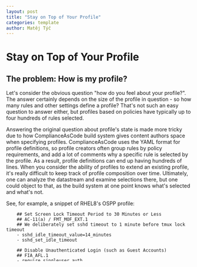 ```yaml
---
layout: post
title: "Stay on Top of Your Profile"
categories: template
author: Matěj Týč
---
```


# Stay on Top of Your Profile

## The problem: How is my profile?

Let's consider the obvious question "how do you feel about your profile?".
The answer certainly depends on the size of the profile in question - so how many rules and other settings define a profile?
That's not such an easy question to answer either, but profiles based on policies have typically up to four hundreds of rules selected.

Answering the original question about profile's state is made more tricky due to how ComplianceAsCode build system gives content authors space when specifying profiles.
ComplianceAsCode uses the YAML format for profile definitions, so profile creators often group rules by policy requirements, and add a lot of comments why a specific rule is selected by the profile.
As a result, profile definitions can end up having hundreds of lines.
When you consider the ability of profiles to extend an existing profile, it's really difficult to keep track of profile composition over time.
Ultimately, one can analyze the datastream and examine selections there, but one could object to that, as the build system at one point knows what's selected and what's not.

See, for example, a snippet of RHEL8's OSPP profile:

```
    ## Set Screen Lock Timeout Period to 30 Minutes or Less
    ## AC-11(a) / FMT_MOF_EXT.1
    ## We deliberately set sshd timeout to 1 minute before tmux lock timeout
    - sshd_idle_timeout_value=14_minutes
    - sshd_set_idle_timeout

    ## Disable Unauthenticated Login (such as Guest Accounts)
    ## FIA_AFL.1
    - require_singleuser_auth
    - grub2_disable_interactive_boot
    - grub2_uefi_password
    - no_empty_passwords
```

The `AC-11(a)`, `FMT_MOF_EXT.1` and `FIA_AFL.1` are identifiers of security requirements that have an important meaning for profile stakeholders.


## The solution: Build system tells you

The build system recently gained the ability to analyze profile definitions at build-time.
It produces a "compiled profile" file - a YAML file that contains final rule selection, variable assignments, and rule refinements, all of that sorted lexicographicaly.
In other words, profile extensions, blacklisting and overrides are resolved, comments are dropped, and selections ordering is normalized.

For example, if you would like to know what is the real contents of the RHEL8 STIG profile, you don't look to `rhel8/profiles/stig.profile`.
Instead, you build the RHEL8 datastream, and check out the `build/rhel8/profiles/stig.profile` build artifact.


## The improvement: Stability test

A problem that our group has been facing in the past was an unintended introduction of profile changes.
Imagine that you decide to restructure your profile definition by regrouping selections and adding a couple of comments - the resulting diff can easily grow over a hundred lines, and humans have no chance of reviewing the pull request properly, without having to perform code review that requires a lot of effort.
Imagine also a situation when a profile you build upon changes, and you don't want those changes to propagate to your profile.

Along with the introduction of compiled profiles, we have switched on an optional test - it is now possible to compare profile contents to reference contents.
This basically means that a profile tested this way is specified twice in the project - there is its author-friendly definition in `<product>/profiles/<name>.profile`, and if there may be its computer-friendly, compiled definition at `tests/data/profile_stability/<product>/<name>.profile`.

If the product is built and the test is executed, test references are compared to their corresponding compiled build artifacts.
If selections differ, the test fails, and a helpful message is displayed.
In order to make the test passing again, one can update the reference easily by overwriting it with the build artifact, and the change in the reference should have a really simple diff that is easy to review.


## Check it out

Let's try to modify a guarded profile, then build the content, and execute tests.
Be sure to start with a clean repository, so you can get rid of any profile damage easily by performing `git reset --hard`.

First of all, let's get rid of all selections in the RHEL8 profile that contain the string "partition" by executing this command in the project's root:

```
$ sed -i '/partition/d' rhel8/profiles/ospp.profile
```

Running git diff would tell us that a couple of rule selections were removed:

```
$ git diff

diff --git a/rhel8/profiles/ospp.profile b/rhel8/profiles/ospp.profile
index c67206605..50aae0833 100644
--- a/rhel8/profiles/ospp.profile
+++ b/rhel8/profiles/ospp.profile
@@ -31,17 +31,12 @@ selections:
     - mount_option_dev_shm_nodev
     - mount_option_dev_shm_noexec
     - mount_option_dev_shm_nosuid
-    - mount_option_nodev_nonroot_local_partitions
     - mount_option_boot_nodev
     - mount_option_boot_nosuid
-    - partition_for_home
-    - partition_for_var
     - mount_option_var_nodev
-    - partition_for_var_log
     - mount_option_var_log_nodev
     - mount_option_var_log_nosuid
     - mount_option_var_log_noexec
-    - partition_for_var_log_audit
     - mount_option_var_log_audit_nodev
     - mount_option_var_log_audit_nosuid
     - mount_option_var_log_audit_noexec
```

Now, let's build the RHEL8 product:

```
$ ./build_product rhel8
```

Finally, after the build finishes, let's run the test in verbose mode.
Test's name is `stable-profiles`, and we can use ctest's `-R` option to run only that single test.
The `ctest` invocation has to be executed from the build directory, so we change to it first:

```
$ cd build
$ ctest -R stable-profiles  -V
...
Checking test dependency graph...
Checking test dependency graph end
test 24
    Start 24: stable-profiles
...
24: Following selections were removed from the rhel8's stig profile:
24:  - partition_for_home
24:  - partition_for_var_log
24:  - partition_for_var
24:  - partition_for_var_log_audit
24:  - mount_option_nodev_nonroot_local_partitions
24: Following selections were removed from the rhel8's ospp profile:
24:  - partition_for_home
24:  - partition_for_var_log
24:  - partition_for_var
24:  - partition_for_var_log_audit
24:  - mount_option_nodev_nonroot_local_partitions
24: If changes to mentioned profiles are intentional, copy those compiled files, so they become the new reference:
24: cp '.../build/rhel8/profiles/stig.profile' '.../tests/data/profile_stability/rhel8/stig.profile'
24: cp '.../build/rhel8/profiles/ospp.profile' '.../tests/data/profile_stability/rhel8/ospp.profile'
24: Please remember that if you change a profile that is extended by other profiles, changes propagate to derived profiles.
If those changes are unwanted, you have to supress them using explicit selections or !unselections in derived profiles.
1/1 Test #24: stable-profiles ..................***Failed    0.21 sec

0% tests passed, 1 tests failed out of 1

Total Test time (real) =   0.21 sec

The following tests FAILED:
         24 - stable-profiles (Failed)
Errors while running CTest
```

Please note that parts of the output were skipped and substituted by ellipsis (i.e. by `...`):

If you perform suggested copy commands and re-run tests, they then pass.
However, when you submit a pull request with all files changed, there won't be any doubt that those rules were removed from the profile, even if the change is part of a mass rearranging of the `ospp.profile` file.


## Conclusion

If you are a profile developer and you want to have a strong control over your profile, consider adding the compiled profile to the test directory.
If there are legitimate updates of dependent profiles, your test reference will be overwritten, so those legitimate changes aren't blocked.
However, you can watch the history of the reference, and react to its changes - every change of an extended profile can be neutralized by adding selections, adding unselections, or overriding variables or refinements to their original values.
